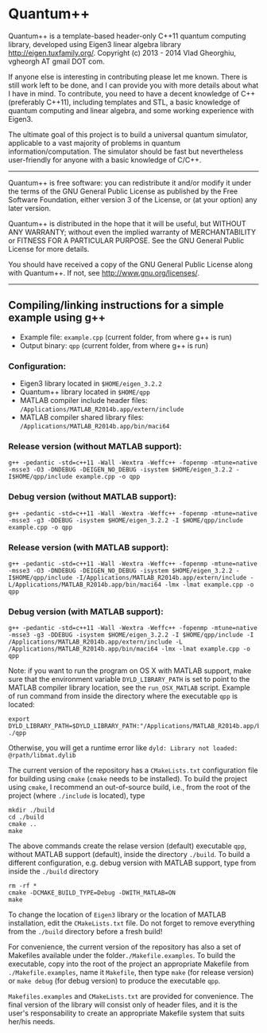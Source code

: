 Quantum++
===

Quantum++ is a template-based header-only C++11 quantum computing library, 
developed using Eigen3 linear algebra library http://eigen.tuxfamily.org/. 
Copyright (c) 2013 - 2014 Vlad Gheorghiu, vgheorgh AT gmail DOT com.

If anyone else is interesting in contributing please let me known. 
There is still work left to be done, and I can provide you with more details about what I have in mind. 
To contribute, you need to have a decent knowledge of C++ (preferably C++11), 
including templates and STL, a basic knowledge of quantum computing and linear algebra, 
and some working experience with Eigen3.

The ultimate goal of this project is to build a universal quantum simulator, 
applicable to a vast majority of problems in quantum information/computation. 
The simulator should be fast but nevertheless user-friendly for anyone with a basic knowledge of C/C++. 

---

Quantum++ is free software: you can redistribute it and/or modify
it under the terms of the GNU General Public License as published by
the Free Software Foundation, either version 3 of the License, or
(at your option) any later version.

Quantum++ is distributed in the hope that it will be useful,
but WITHOUT ANY WARRANTY; without even the implied warranty of
MERCHANTABILITY or FITNESS FOR A PARTICULAR PURPOSE.  See the
GNU General Public License for more details.

You should have received a copy of the GNU General Public License
along with Quantum++.  If not, see <http://www.gnu.org/licenses/>.

---

## Compiling/linking instructions for a simple example using g++

- Example file: `example.cpp` (current folder, from where g++ is run)
- Output binary: `qpp` (current folder, from where g++ is run)

### Configuration:

- Eigen3 library located in `$HOME/eigen_3.2.2`
- Quantum++ library located in `$HOME/qpp`
- MATLAB compiler include header files: `/Applications/MATLAB_R2014b.app/extern/include`
- MATLAB compiler shared library files: `/Applications/MATLAB_R2014b.app/bin/maci64`

### Release version (without MATLAB support): 

	g++ -pedantic -std=c++11 -Wall -Wextra -Weffc++ -fopenmp -mtune=native -msse3 -O3 -DNDEBUG -DEIGEN_NO_DEBUG -isystem $HOME/eigen_3.2.2 -I$HOME/qpp/include example.cpp -o qpp

### Debug version (without MATLAB support): 

	g++ -pedantic -std=c++11 -Wall -Wextra -Weffc++ -fopenmp -mtune=native -msse3 -g3 -DDEBUG -isystem $HOME/eigen_3.2.2 -I $HOME/qpp/include example.cpp -o qpp

### Release version (with MATLAB support): 

	g++ -pedantic -std=c++11 -Wall -Wextra -Weffc++ -fopenmp -mtune=native -msse3 -O3 -DNDEBUG -DEIGEN_NO_DEBUG -isystem $HOME/eigen_3.2.2 -I$HOME/qpp/include -I/Applications/MATLAB_R2014b.app/extern/include -L/Applications/MATLAB_R2014b.app/bin/maci64 -lmx -lmat example.cpp -o qpp

### Debug version (with MATLAB support): 

	g++ -pedantic -std=c++11 -Wall -Wextra -Weffc++ -fopenmp -mtune=native -msse3 -g3 -DDEBUG -isystem $HOME/eigen_3.2.2 -I $HOME/qpp/include -I /Applications/MATLAB_R2014b.app/extern/include -L /Applications/MATLAB_R2014b.app/bin/maci64 -lmx -lmat example.cpp -o qpp

Note: if you want to run the program on OS X with MATLAB support, make sure that the environment variable 
`DYLD_LIBRARY_PATH` is set to point to the MATLAB compiler library location, see the `run_OSX_MATLAB` script. 
Example of run command from inside the directory where the executable `qpp` is located:
	
	export DYLD_LIBRARY_PATH=$DYLD_LIBRARY_PATH:"/Applications/MATLAB_R2014b.app/bin/maci64"; ./qpp

Otherwise, you will get a runtime error like `dyld: Library not loaded: @rpath/libmat.dylib`

The current version of the repository has a `CMakeLists.txt` configuration file for building using `cmake`
 (`cmake` needs to be installed). To build the project using `cmake`, I recommend an out-of-source build, 
 i.e., from the root of the project (where `./include` is located), type

    mkdir ./build
    cd ./build
    cmake ..
    make

The above commands create the relase version (default) executable `qpp`, 
without MATLAB support (default), inside the directory `./build`. 
To build a different configuration, e.g. debug version with MATLAB support, 
type from inside the `./build` directory

    rm -rf *
    cmake -DCMAKE_BUILD_TYPE=Debug -DWITH_MATLAB=ON
    make

To change the location of `Eigen3` library or the location of MATLAB installation, 
edit the `CMakeLists.txt` file. 
Do not forget to remove everything from the `./build` directory before a fresh build!


For convenience, the current version of the repository has also a set of Makefiles available 
under the folder`./Makefile.examples`. To build the executable, copy into the root of the project 
an appropriate Makefile from `./Makefile.examples`, name it `Makefile`, 
then type `make` (for release version) or `make debug` (for debug version) to produce the executable `qpp`.


`Makefiles.examples` and `CMakeLists.txt` are provided for convenience.
The final version of the library will consist only of header files, 
and it is the user's responsability to create an appropriate Makefile system that suits her/his needs.
